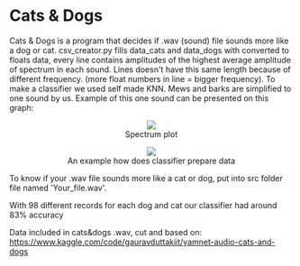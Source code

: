 <h1>Cats & Dogs</h1>
Cats & Dogs is a program that decides if .wav (sound) file sounds more like a dog or cat.
csv_creator.py fills data_cats and data_dogs with converted to floats data, every line contains amplitudes of the highest average amplitude of spectrum in each sound.
Lines doesn't have this same length because of different frequency. (more float numbers in line = bigger frequency).
To make a classifier we used self made KNN.
Mews and barks are simplified to one sound by us. Example of this one sound can be presented on this graph:
<p align="center">
  <img src="https://github.com/mryt66/cats-dogs-classifier/assets/64143856/81e3d9fe-8406-4f06-aee2-d54189bf52b0" />
  <br />
  Spectrum plot
</p>

<p align="center">
  <img src="https://github.com/mryt66/cats-dogs-classifier/assets/64143856/9847169e-ab30-426d-aacf-7c2f469c9ba3" />
  <br />
  An example how does classifier prepare data
</p>

To know if your .wav file sounds more like a cat or dog, put into src folder file named 'Your_file.wav'.

With 98 different records for each dog and cat our classifier had around 83% accuracy

Data included in cats&dogs .wav, cut and based on:
https://www.kaggle.com/code/gauravduttakiit/yamnet-audio-cats-and-dogs
